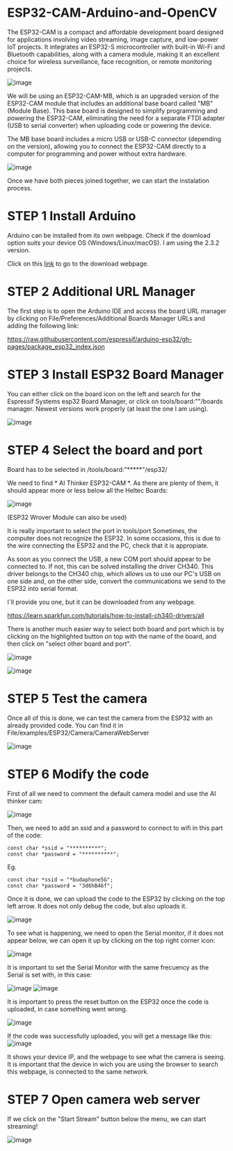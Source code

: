 # ESP32-CAM-Arduino-and-OpenCV

The ESP32-CAM is a compact and affordable development board designed for applications involving video streaming, image capture, and low-power IoT projects. It integrates an ESP32-S microcontroller with built-in Wi-Fi and Bluetooth capabilities, along with a camera module, making it an excellent choice for wireless surveillance, face recognition, or remote monitoring projects.

![image](https://github.com/user-attachments/assets/8f40cbfd-1e97-4f99-9699-7b2b19d9c931)

We will be using an ESP32-CAM-MB, which is an upgraded version of the ESP32-CAM module that includes an additional base board called "MB" (Module Base). This base board is designed to simplify programming and powering the ESP32-CAM, eliminating the need for a separate FTDI adapter (USB to serial converter) when uploading code or powering the device.

The MB base board includes a micro USB or USB-C connector (depending on the version), allowing you to connect the ESP32-CAM directly to a computer for programming and power without extra hardware.

![image](https://github.com/user-attachments/assets/f6d115f7-9af9-4ee6-981e-735190808bfd)

Once we have both pieces joined together, we can start the instalation process.

# STEP 1 Install Arduino

Arduino can be installed from its own webpage. Check if the download option suits your device OS (Windows/Linux/macOS). I am using the 2.3.2 version.

Click on this [link](https://www.arduino.cc/en/software) to go to the download webpage.

# STEP 2 Additional URL Manager

The first step is to open the Arduino IDE and access the board URL manager by clicking on File/Preferences/Additional Boards Manager URLs and adding the following link:

https://raw.githubusercontent.com/espressif/arduino-esp32/gh-pages/package_esp32_index.json


# STEP 3 Install ESP32 Board Manager

You can either click on the board icon on the left and search for the Espressif Systems esp32 Board Manager, or click on tools/board:""/boards manager. Newest versions work properly (at least the one I am using).

![image](https://github.com/user-attachments/assets/8c912a14-7f0a-478f-9cf8-f1e2619226dc)

# STEP 4 Select the board and port

Board has to be selected in /tools/board:"*****"/esp32/

We need to find * AI Thinker ESP32-CAM *. As there are plenty of them, it should appear more or less below all the Heltec Boards: 

![image](https://github.com/user-attachments/assets/06264973-118e-4e09-b633-bafcdf7816c7)

(ESP32 Wrover Module can also be used)

It is really important to select the port in tools/port 
Sometimes, the computer does not recognize the ESP32. In some occasions, this is due to the wire connecting the ESP32 and the PC, check that it is appropiate.

As soon as you connect the USB, a new COM port should appear to be connected to. If not, this can be solved installing the driver CH340.
This driver belongs to the CH340 chip, which allows us to use our PC's USB on one side and, on the other side, convert the communications we send to the ESP32 into serial format.

I`ll provide you one, but it can be downloaded from any webpage.

https://learn.sparkfun.com/tutorials/how-to-install-ch340-drivers/all

There is another much easier way to select both board and port which is by clicking on the highlighted button on top with the name of the board, and then click on "select other board and port".

![image](https://github.com/user-attachments/assets/c9072d8c-5b6e-4417-a5dc-27804e94c5fd)

![image](https://github.com/user-attachments/assets/16a4588f-a5f5-4126-b968-a3825dd7f817)

# STEP 5 Test the camera

Once all of this is done, we can test the camera from the ESP32 with an already provided code. You can find it in File/examples/ESP32/Camera/CameraWebServer

![image](https://github.com/user-attachments/assets/3486db22-1608-4281-b7f2-98f3abaf7d7e)

# STEP 6 Modify the code

First of all we need to comment the default camera model and use the AI thinker cam:

![image](https://github.com/user-attachments/assets/67850573-b91a-4d12-9693-1a6a5b1d7435)

Then, we need to add an ssid and a password to connect to wifi in this part of the code: 
```
const char *ssid = "**********";
const char *password = "**********";
```
Eg.
```
const char *ssid = "*budaphone5G";
const char *password = "3d6hB46f";
```
Once it is done, we can upload the code to the ESP32 by clicking on the top left arrow. It does not only debug the code, but also uploads it.

![image](https://github.com/user-attachments/assets/57046f99-ba3b-4670-b0d9-b6a6ddd05fb3)

To see what is happening, we need to open the Serial monitor, if it does not appear below, we can open it up by clicking on the top right corner icon: 

![image](https://github.com/user-attachments/assets/0b68f915-9082-4d19-87c2-52e092b4a7ba)

It is important to set the Serial Monitor with the same frecuency as the Serial is set with, in this case: 

![image](https://github.com/user-attachments/assets/c89f7077-8ade-4ce8-8039-05f94cc705e5)
![image](https://github.com/user-attachments/assets/9b9ae6a4-ee9d-40e5-8575-ac0a4da54927)

It is important to press the reset button on the ESP32 once the code is uploaded, in case something went wrong.

![image](https://github.com/user-attachments/assets/8e1c1056-8939-4158-acd6-a40fe58f2d03)

If the code was successfully uploaded, you will get a message like this: 
![image](https://github.com/user-attachments/assets/ef1cd6b2-52ec-40ee-aac4-c263ea8b7903)

It shows your device IP, and the webpage to see what the camera is seeing.
It is important that the device in wich you are using the browser to search this webpage, is connected to the same network.

# STEP 7 Open camera web server

If we click on the "Start Stream" button below the menu, we can start streaming!

![image](https://github.com/user-attachments/assets/e124a15f-a7ef-47c3-8d54-0282c110b5d8)

